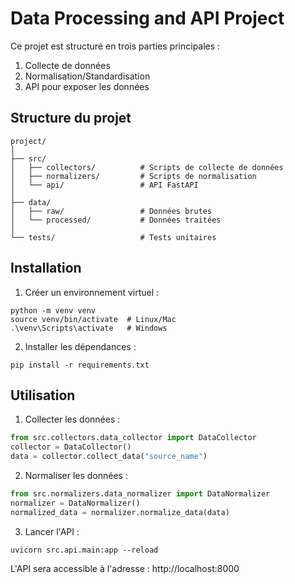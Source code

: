 # Data Processing and API Project

Ce projet est structuré en trois parties principales :
1. Collecte de données
2. Normalisation/Standardisation
3. API pour exposer les données

## Structure du projet

```
project/
│
├── src/
│   ├── collectors/          # Scripts de collecte de données
│   ├── normalizers/         # Scripts de normalisation
│   └── api/                 # API FastAPI
│
├── data/
│   ├── raw/                 # Données brutes
│   └── processed/           # Données traitées
│
└── tests/                   # Tests unitaires
```

## Installation

1. Créer un environnement virtuel :
```
python -m venv venv
source venv/bin/activate  # Linux/Mac
.\venv\Scripts\activate   # Windows
```

2. Installer les dépendances :
```
pip install -r requirements.txt
```

## Utilisation

1. Collecter les données :
```python
from src.collectors.data_collector import DataCollector
collector = DataCollector()
data = collector.collect_data("source_name")
```

2. Normaliser les données :
```python
from src.normalizers.data_normalizer import DataNormalizer
normalizer = DataNormalizer()
normalized_data = normalizer.normalize_data(data)
```

3. Lancer l'API :
```
uvicorn src.api.main:app --reload
```

L'API sera accessible à l'adresse : http://localhost:8000
